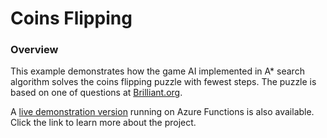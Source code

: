 # Coins Flipping

### Overview

This example demonstrates how the game AI implemented in A* search algorithm solves the coins flipping puzzle with fewest steps. The puzzle is based on one of questions at [Brilliant.org](https://brilliant.org/practice/flipping-pairs/?chapter=introduction-to-joy).

A [live demonstration version](https://rvhuang.github.io/livedemo/coinsflipping.html) running on Azure Functions is also available. Click the link to learn more about the project.  

